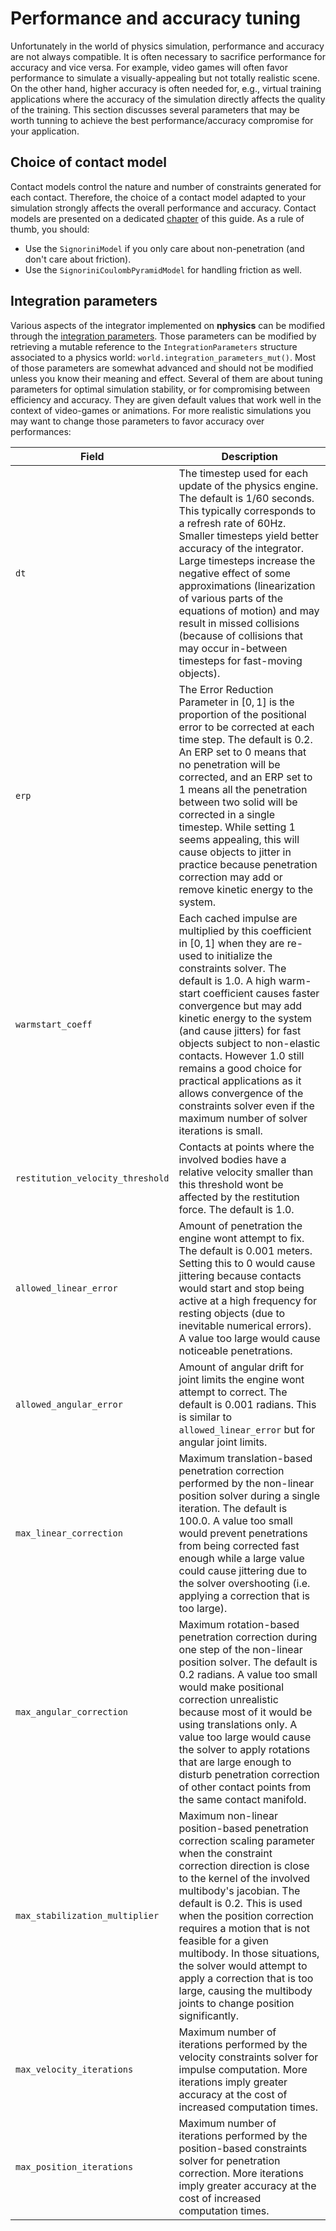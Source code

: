 # Performance and accuracy tuning
Unfortunately in the world of physics simulation, performance and accuracy are not always compatible. It is often necessary to sacrifice performance for accuracy and vice versa. For example, video games will often favor performance to simulate a visually-appealing but not totally realistic scene. On the other hand, higher accuracy is often needed for, e.g., virtual training applications where the accuracy of the simulation directly affects the quality of the training. This section discusses several parameters that may be worth tunning to achieve the best performance/accuracy compromise for your application.

## Choice of contact model
Contact models control the nature and number of constraints generated for each contact. Therefore, the choice of a contact model adapted to your simulation strongly affects the overall performance and accuracy. Contact models are presented on a dedicated [chapter](contact_models.md) of this guide. As a rule of thumb, you should:

* Use the `SignoriniModel` if you only care about non-penetration (and don't care about friction).
* Use the `SignoriniCoulombPyramidModel` for handling friction as well.

## Integration parameters
Various aspects of the integrator implemented on **nphysics** can be modified through the [integration parameters](/rustdoc/nphysics3d/solver/struct.IntegrationParameters.html). Those parameters can be modified by retrieving a mutable reference to the `IntegrationParameters` structure associated to a physics world: `world.integration_parameters_mut()`. Most of those parameters are somewhat advanced and should not be modified unless you know their meaning and effect. Several of them are about tuning parameters for optimal simulation stability, or for compromising between efficiency and accuracy. They are given default values that work well in the context of video-games or animations. For more realistic simulations you may want to change those parameters to favor accuracy over performances:


| Field                 | Description                                                           |
|--                      | --                                                                    |
| `dt` | The timestep used for each update of the physics engine. The default is $1 / 60$ seconds. This typically corresponds to a refresh rate of 60Hz. Smaller timesteps yield better accuracy of the integrator. Large timesteps increase the negative effect of some approximations (linearization of various parts of the equations of motion) and may result in missed collisions (because of collisions that may occur in-between timesteps for fast-moving objects). |
| `erp` | The Error Reduction Parameter in $[0, 1]$ is the proportion of the positional error to be corrected at each time step. The default is $0.2$. An ERP set to 0 means that no penetration will be corrected, and an ERP set to 1 means all the penetration between two solid will be corrected in a single timestep. While setting 1 seems appealing, this will cause objects to jitter in practice because penetration correction may add or remove kinetic energy to the system. |
| `warmstart_coeff` | Each cached impulse are multiplied by this coefficient in $[0, 1]$ when they are re-used to initialize the constraints solver. The default is $1.0$. A high warm-start coefficient causes faster convergence but may add kinetic energy to the system (and cause jitters) for fast objects subject to non-elastic contacts. However $1.0$ still remains a good choice for practical applications as it allows convergence of the constraints solver even if the maximum number of solver iterations is small. |
| `restitution_velocity_threshold` | Contacts at points where the involved bodies have a relative velocity smaller than this threshold wont be affected by the restitution force. The default is $1.0$. |
| `allowed_linear_error` | Amount of penetration the engine wont attempt to fix. The default is $0.001$ meters. Setting this to 0 would cause jittering because contacts would start and stop being active at a high frequency for resting objects (due to inevitable numerical errors). A value too large would cause noticeable penetrations. |
| `allowed_angular_error` | Amount of angular drift for joint limits the engine wont attempt to correct. The default is $0.001$ radians. This is similar to `allowed_linear_error` but for angular joint limits. |
| `max_linear_correction` | Maximum translation-based penetration correction performed by the non-linear position solver during a single iteration. The default is $100.0$. A value too small would prevent penetrations from being corrected fast enough while a large value could cause jittering due to the solver overshooting (i.e. applying a correction that is too large). |
| `max_angular_correction` | Maximum rotation-based penetration correction during one step of the non-linear position solver. The default is $0.2$ radians. A value too small would make positional correction unrealistic because most of it would be using translations only. A value too large would cause the solver to apply rotations that are large enough to disturb penetration correction of other contact points from the same contact manifold. |
| `max_stabilization_multiplier` | Maximum non-linear position-based penetration correction scaling parameter when the constraint correction direction is close to the kernel of the involved multibody's jacobian. The default is $0.2$. This is used when the position correction requires a motion that is not feasible for a given multibody. In those situations, the solver would attempt to apply a correction that is too large, causing the multibody joints to change position significantly. |
| `max_velocity_iterations` | Maximum number of iterations performed by the velocity constraints solver for impulse computation. More iterations imply greater accuracy at the cost of increased computation times. |
| `max_position_iterations` | Maximum number of iterations performed by the position-based constraints solver for penetration correction. More iterations imply greater accuracy at the cost of increased computation times. |